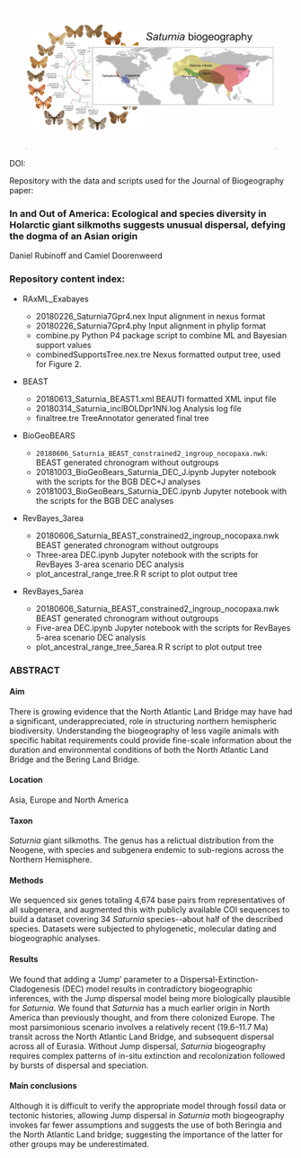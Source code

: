 ![Github Image](githubimg.png)

DOI: [](badgeimage.png)

Repository with the data and scripts used for the Journal of Biogeography paper:

### In and Out of America: Ecological and species diversity in Holarctic giant silkmoths suggests unusual dispersal, defying the dogma of an Asian origin

Daniel Rubinoff and Camiel Doorenweerd

### Repository content index:

- RAxML_Exabayes
    - 20180226_Saturnia7Gpr4.nex
    Input alignment in nexus format
    - 20180226_Saturnia7Gpr4.phy
    Input alignment in phylip format
    - combine.py
    Python P4 package script to combine ML and Bayesian support values
    - combinedSupportsTree.nex.tre
    Nexus formatted output tree, used for Figure 2.

- BEAST
    - 20180613_Saturnia_BEAST1.xml
    BEAUTI formatted XML input file
    - 20180314_Saturnia_inclBOLDpr1NN.log
    Analysis log file
    - finaltree.tre
    TreeAnnotator generated final tree

- BioGeoBEARS
    - `20180606_Saturnia_BEAST_constrained2_ingroup_nocopaxa.nwk`:
    BEAST generated chronogram without outgroups
    - 20181003_BioGeoBears_Saturnia_DEC_J.ipynb
    Jupyter notebook with the scripts for the BGB DEC+J analyses
    - 20181003_BioGeoBears_Saturnia_DEC.ipynb
    Jupyter notebook with the scripts for the BGB DEC analyses

- RevBayes_3area
    - 20180606_Saturnia_BEAST_constrained2_ingroup_nocopaxa.nwk
    BEAST generated chronogram without outgroups
    - Three-area DEC.ipynb
    Jupyter notebook with the scripts for RevBayes 3-area scenario DEC analysis
    - plot_ancestral_range_tree.R
    R script to plot output tree

- RevBayes_5area
    - 20180606_Saturnia_BEAST_constrained2_ingroup_nocopaxa.nwk
    BEAST generated chronogram without outgroups
    - Five-area DEC.ipynb
   Jupyter notebook with the scripts for RevBayes 5-area scenario DEC analysis
    - plot_ancestral_range_tree_5area.R
    R script to plot output tree

### ABSTRACT

#### Aim
There is growing evidence that the North Atlantic Land Bridge may have had a significant, underappreciated, role in structuring northern hemispheric biodiversity. Understanding the biogeography of less vagile animals with specific habitat requirements could provide fine-scale information about the duration and environmental conditions of both the North Atlantic Land Bridge and the Bering Land Bridge.

#### Location
Asia, Europe and North America

#### Taxon
<i>Saturnia</i> giant silkmoths. The genus has a relictual distribution from the Neogene, with species and subgenera endemic to sub-regions across the Northern Hemisphere.

#### Methods
We sequenced six genes totaling 4,674 base pairs from representatives of all subgenera, and augmented this with publicly available COI sequences to build a dataset covering 34 <i>Saturnia</i> species--about half of the described species. Datasets were subjected to phylogenetic, molecular dating and biogeographic analyses.

#### Results
We found that adding a ‘Jump’ parameter to a Dispersal-Extinction-Cladogenesis (DEC) model results in contradictory biogeographic inferences, with the Jump dispersal model being more biologically plausible for <i>Saturnia</i>. We found that <i>Saturnia</i> has a much earlier origin in North America than previously thought, and from there colonized Europe. The most parsimonious scenario involves a relatively recent (19.6–11.7 Ma) transit across the North Atlantic Land Bridge, and subsequent dispersal across all of Eurasia. Without Jump dispersal, <i>Saturnia</i> biogeography requires complex patterns of in-situ extinction and recolonization followed by bursts of dispersal and speciation.

#### Main conclusions
Although it is difficult to verify the appropriate model through fossil data or tectonic histories, allowing Jump dispersal in <i>Saturnia</i> moth biogeography invokes far fewer assumptions and suggests the use of both Beringia and the North Atlantic Land bridge; suggesting the importance of the latter for other groups may be underestimated.